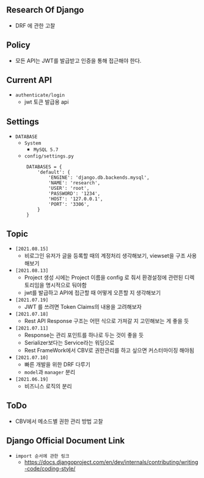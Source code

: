 ## Research Of Django

- DRF 에 관한 고찰

## Policy
  - 모든 API는 JWT를 발급받고 인증을 통해 접근해야 한다.

## Current API
   - `authenticate/login`
     - jwt 토큰 발급용 api

## Settings

- `DATABASE` 
    - `System`
        - `MySQL 5.7`
    - `config/settings.py`
    ```text
        DATABASES = {
            'default': {
                'ENGINE': 'django.db.backends.mysql',
                'NAME': 'research',
                'USER': 'root',
                'PASSWORD': '1234',
                'HOST': '127.0.0.1',
                'PORT': '3306',
            }
        }
    ```

## Topic
- `[2021.08.15]`
  - 비로그인 유저가 글을 등록할 때의 계정처리 생각해보기, viewset을 구조 사용해보기
- `[2021.08.13]`
  - Project 생성 시에는 Project 이름을 config 로 줘서 환경설정에 관련된 디렉토리임을 명시적으로 둬야함
  - jwt를 발급하고 API에 접근할 때 어떻게 오픈할 지 생각해보기
- `[2021.07.19]`
  - JWT 를 쓰려면 Token Claims의 내용을 고려해보자
- `[2021.07.18]`
    - Rest API Response 구조는 어떤 식으로 가져갈 지 고민해보는 게 좋을 듯
- `[2021.07.11]`
    - Response는 관리 포인트를 하나로 두는 것이 좋을 듯
    - Serializer보다는 Service라는 워딩으로
    - Rest FrameWork에서 CBV로 권한관리를 하고 싶으면 커스터마이징 해야됨
- `[2021.07.10]`
    - 빠른 개발을 위한 DRF 다루기
    - `model`과 `manager` 분리
- `[2021.06.19]`
    - 비즈니스 로직의 분리

## ToDo

- CBV에서 메소드별 권한 관리 방법 고찰

## Django Official Document Link
 - `import 순서에 관한 링크`
   - https://docs.djangoproject.com/en/dev/internals/contributing/writing-code/coding-style/